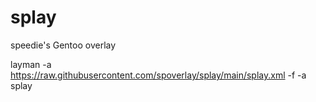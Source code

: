 # splay
speedie's Gentoo overlay

layman -a https://raw.githubusercontent.com/spoverlay/splay/main/splay.xml -f -a splay
